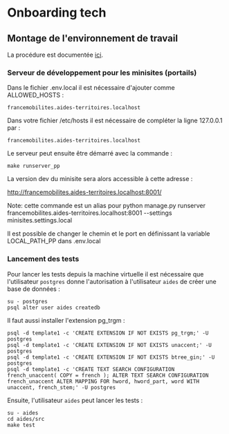 # Onboarding tech

## Montage de l'environnement de travail

La procédure est documentée [ici](https://github.com/MTES-MCT/aides-territoires/wiki/Installation-de-l'environment-en-local).


### Serveur de développement pour les minisites (portails)

Dans le fichier .env.local il est nécessaire d'ajouter comme ALLOWED_HOSTS :

    francemobilites.aides-territoires.localhost

Dans votre fichier /etc/hosts il est nécessaire de compléter la ligne 127.0.0.1 par : 

    francemobilites.aides-territoires.localhost

Le serveur peut ensuite être démarré avec la commande :

    make runserver_pp

La version dev du minisite sera alors accessible à cette adresse :

http://francemobilites.aides-territoires.localhost:8001/

Note: cette commande est un alias pour 
    python manage.py runserver francemobilites.aides-territoires.localhost:8001 --settings minisites.settings.local

Il est possible de changer le chemin et le port en définissant la variable LOCAL_PATH_PP dans .env.local


### Lancement des tests

Pour lancer les tests depuis la machine virtuelle il est nécessaire que l'utilisateur `postgres` donne l'autorisation à l'utilisateur `aides` de créer une base de données :

    su - postgres
    psql alter user aides createdb

Il faut aussi installer l'extension pg_trgm :

    psql -d template1 -c 'CREATE EXTENSION IF NOT EXISTS pg_trgm;' -U postgres
    psql -d template1 -c 'CREATE EXTENSION IF NOT EXISTS unaccent;' -U postgres
    psql -d template1 -c 'CREATE EXTENSION IF NOT EXISTS btree_gin;' -U postgres
    psql -d template1 -c 'CREATE TEXT SEARCH CONFIGURATION french_unaccent( COPY = french ); ALTER TEXT SEARCH CONFIGURATION french_unaccent ALTER MAPPING FOR hword, hword_part, word WITH unaccent, french_stem;' -U postgres

Ensuite, l'utilisateur `aides` peut lancer les tests :

    su - aides
    cd aides/src
    make test
